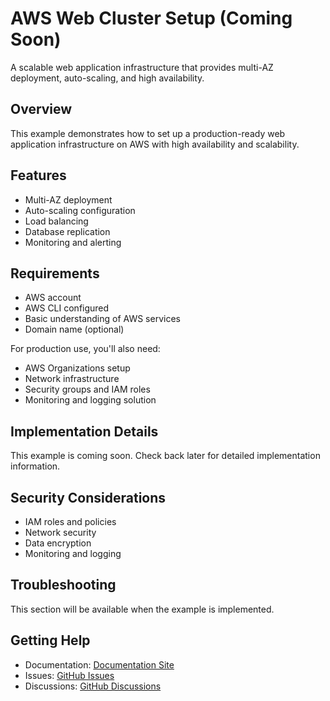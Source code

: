 # AWS Web Cluster Setup (Coming Soon)

A scalable web application infrastructure that provides multi-AZ deployment, auto-scaling, and high availability.

## Overview

This example demonstrates how to set up a production-ready web application infrastructure on AWS with high availability and scalability.

## Features

- Multi-AZ deployment
- Auto-scaling configuration
- Load balancing
- Database replication
- Monitoring and alerting

## Requirements

- AWS account
- AWS CLI configured
- Basic understanding of AWS services
- Domain name (optional)

For production use, you'll also need:
- AWS Organizations setup
- Network infrastructure
- Security groups and IAM roles
- Monitoring and logging solution

## Implementation Details

This example is coming soon. Check back later for detailed implementation information.

## Security Considerations

- IAM roles and policies
- Network security
- Data encryption
- Monitoring and logging

## Troubleshooting

This section will be available when the example is implemented.

## Getting Help

- Documentation: [Documentation Site](https://tvangundy.github.io)
- Issues: [GitHub Issues](https://github.com/tvangundy/workspace/issues)
- Discussions: [GitHub Discussions](https://github.com/tvangundy/workspace/discussions) 
